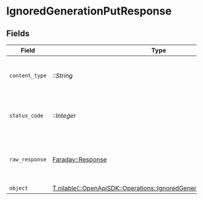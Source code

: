 # IgnoredGenerationPutResponse


## Fields

| Field                                                                                                                                | Type                                                                                                                                 | Required                                                                                                                             | Description                                                                                                                          |
| ------------------------------------------------------------------------------------------------------------------------------------ | ------------------------------------------------------------------------------------------------------------------------------------ | ------------------------------------------------------------------------------------------------------------------------------------ | ------------------------------------------------------------------------------------------------------------------------------------ |
| `content_type`                                                                                                                       | *::String*                                                                                                                           | :heavy_check_mark:                                                                                                                   | HTTP response content type for this operation                                                                                        |
| `status_code`                                                                                                                        | *::Integer*                                                                                                                          | :heavy_check_mark:                                                                                                                   | HTTP response status code for this operation                                                                                         |
| `raw_response`                                                                                                                       | [Faraday::Response](https://www.rubydoc.info/gems/faraday/Faraday/Response)                                                          | :heavy_check_mark:                                                                                                                   | Raw HTTP response; suitable for custom response parsing                                                                              |
| `object`                                                                                                                             | [T.nilable(::OpenApiSDK::Operations::IgnoredGenerationPutResponseBody)](../../models/operations/ignoredgenerationputresponsebody.md) | :heavy_minus_sign:                                                                                                                   | OK                                                                                                                                   |